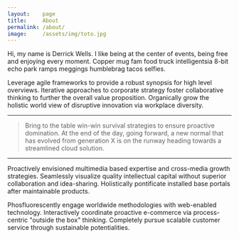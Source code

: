 ```yaml
---
layout:    page
title:     About
permalink: /about/
image:     /assets/img/toto.jpg
---
```


Hi, my name is Derrick Wells. I like being at the center of events, being free and enjoying every moment. Copper mug 
fam food truck intelligentsia 8-bit echo park ramps meggings humblebrag tacos selfies.

Leverage agile frameworks to provide a robust synopsis for high level overviews. Iterative approaches to corporate 
strategy foster collaborative thinking to further the overall value proposition. Organically grow the holistic world 
view of disruptive innovation via workplace diversity.

***

> Bring to the table win-win survival strategies to ensure proactive domination. At the end of the day, going forward, 
>a new normal that has evolved from generation X is on the runway heading towards a streamlined cloud solution.

***

Proactively envisioned multimedia based expertise and cross-media growth strategies. Seamlessly visualize quality 
intellectual capital without superior collaboration and idea-sharing. Holistically pontificate installed base 
portals after maintainable products.

Phosfluorescently engage worldwide methodologies with web-enabled technology. Interactively coordinate proactive 
e-commerce via process-centric "outside the box" thinking. Completely pursue scalable customer service through 
sustainable potentialities.
